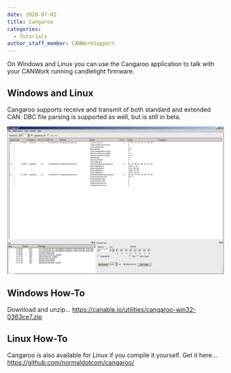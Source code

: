 ```yaml
---
date: 2020-07-02
title: Cangaroo
categories:
  - Tutorials
author_staff_member: CANWorkSupport
---
```

On Windows and Linux you can use the Cangaroo application to talk with your CANWork running candlelight firmware. 

## Windows and Linux

Cangaroo supports receive and transmit of both standard and extended CAN. 
DBC file parsing is supported as well, but is still in beta. 

![Cangaroo Screen Shot](https://github.com/CANWork/Website/blob/master/images/cangaroo_1.png)

## Windows How-To
Download and unzip...
https://canable.io/utilities/cangaroo-win32-0363ce7.zip

## Linux How-To
Cangaroo is also available for Linux if you compile it yourself.
Get it here...
https://github.com/normaldotcom/cangaroo/
